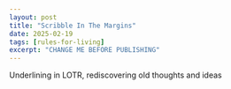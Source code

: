```yaml
---
layout: post
title: "Scribble In The Margins"
date: 2025-02-19
tags: [rules-for-living]
excerpt: "CHANGE ME BEFORE PUBLISHING"
---
```


Underlining in LOTR, rediscovering old thoughts and ideas
